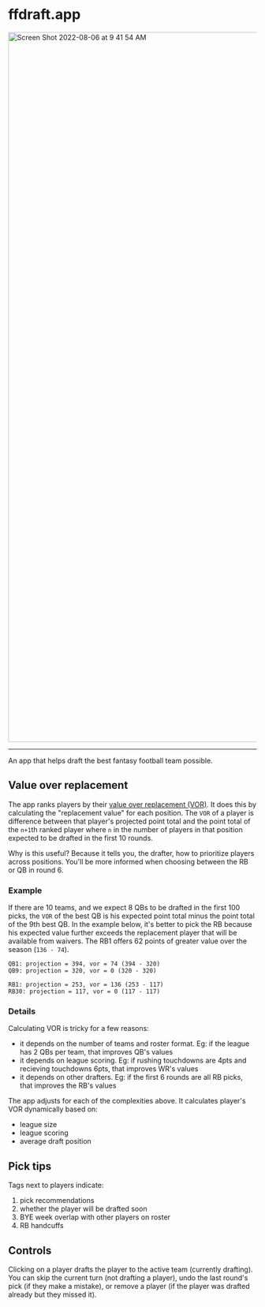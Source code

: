 # ffdraft.app

<img width="1440" alt="Screen Shot 2022-08-06 at 9 41 54 AM" src="https://user-images.githubusercontent.com/13923102/183251462-b66d5479-119a-4933-a96d-0198bb569edb.png">

------

An app that helps draft the best fantasy football team possible.

## Value over replacement

The app ranks players by their [value over replacement (VOR)](https://support.fantasypros.com/hc/en-us/articles/115005868747-What-is-value-based-drafting-What-do-player-draft-values-mean-VORP-VONA-VOLS-VBD-). It does this by calculating the "replacement value" for each position. The `VOR` of a player is difference between that player's projected point total and the point total of the `n+1`th ranked player where `n` in the number of players in that position expected to be drafted in the first 10 rounds.

Why is this useful? Because it tells you, the drafter, how to prioritize players across positions. You'll be more informed when choosing between the RB or QB in round 6.

### Example

If there are 10 teams, and we expect 8 QBs to be drafted in the first 100 picks, the `VOR` of the best QB is his expected point total minus the point total of the 9th best QB. In the example below, it's better to pick the RB because his expected value further exceeds the replacement player that will be available from waivers. The RB1 offers 62 points of greater value over the season (`136 - 74`).

```
QB1: projection = 394, vor = 74 (394 - 320)
QB9: projection = 320, vor = 0 (320 - 320)

RB1: projection = 253, vor = 136 (253 - 117)
RB30: projection = 117, vor = 0 (117 - 117)
```

### Details

Calculating VOR is tricky for a few reasons:
- it depends on the number of teams and roster format. Eg: if the league has 2 QBs per team, that improves QB's values
- it depends on league scoring. Eg: if rushing touchdowns are 4pts and recieving touchdowns 6pts, that improves WR's values
- it depends on other drafters. Eg: if the first 6 rounds are all RB picks, that improves the RB's values

The app adjusts for each of the complexities above. It calculates player's VOR dynamically based on:
- league size
- league scoring
- average draft position

## Pick tips

Tags next to players indicate:
1. pick recommendations
2. whether the player will be drafted soon
3. BYE week overlap with other players on roster
4. RB handcuffs

## Controls

Clicking on a player drafts the player to the active team (currently drafting). You can skip the current turn (not drafting a player), undo the last round's pick (if they make a mistake), or remove a player (if the player was drafted already but they missed it).
